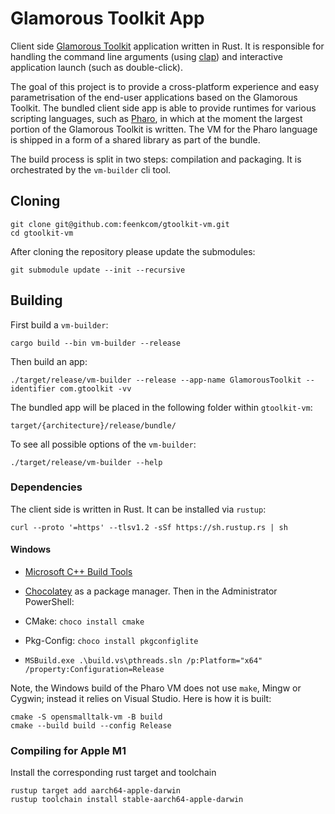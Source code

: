 # Glamorous Toolkit App
Client side [Glamorous Toolkit](https://github.com/feenkcom/gtoolkit) application written in Rust. It is responsible for handling the command line arguments (using [clap](https://github.com/clap-rs/clap/)) and interactive application launch (such as double-click).

The goal of this project is to provide a cross-platform experience and easy parametrisation of the end-user applications based on the Glamorous Toolkit. The bundled client side app is able to provide runtimes for various scripting languages, such as [Pharo](https://pharo.org), in which at the moment the largest portion of the Glamorous Toolkit is written. The VM for the Pharo language is shipped in a form of a shared library as part of the bundle.

The build process is split in two steps: compilation and packaging. It is orchestrated by the `vm-builder` cli tool.

## Cloning
```
git clone git@github.com:feenkcom/gtoolkit-vm.git
cd gtoolkit-vm
```

After cloning the repository please update the submodules:
```
git submodule update --init --recursive
```

## Building

First build a `vm-builder`:
```
cargo build --bin vm-builder --release
```
Then build an app:
```
./target/release/vm-builder --release --app-name GlamorousToolkit --identifier com.gtoolkit -vv
```
The bundled app will be placed in the following folder within `gtoolkit-vm`:
```
target/{architecture}/release/bundle/
```

To see all possible options of the `vm-builder`:
```
./target/release/vm-builder --help
```

### Dependencies
The client side is written in Rust. It can be installed via `rustup`:
```
curl --proto '=https' --tlsv1.2 -sSf https://sh.rustup.rs | sh
```

#### Windows
 - [Microsoft C++ Build Tools](https://visualstudio.microsoft.com/visual-cpp-build-tools/)
 - [Chocolatey](https://chocolatey.org/install) as a package manager. Then in the Administrator PowerShell:
 - CMake: `choco install cmake`  
 - Pkg-Config: `choco install pkgconfiglite`
   
 - `MSBuild.exe .\build.vs\pthreads.sln /p:Platform="x64" /property:Configuration=Release`

Note, the Windows build of the Pharo VM does not use `make`, Mingw or Cygwin; instead it relies on Visual Studio. Here is how it is built:
```
cmake -S opensmalltalk-vm -B build
cmake --build build --config Release
```

### Compiling for Apple M1

Install the corresponding rust target and toolchain
```
rustup target add aarch64-apple-darwin
rustup toolchain install stable-aarch64-apple-darwin
```